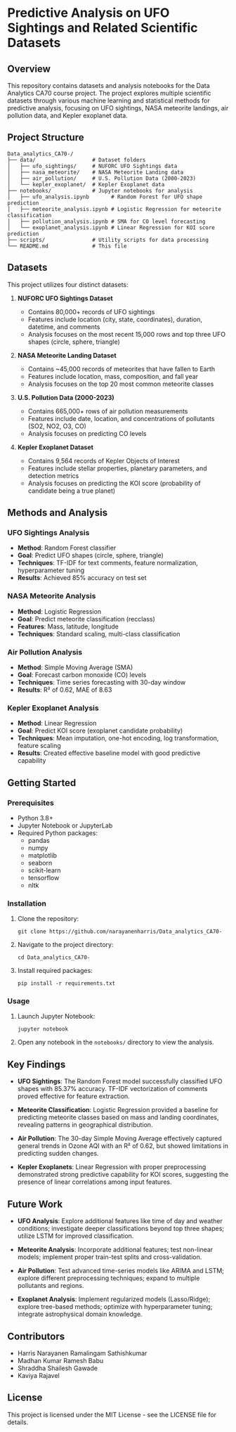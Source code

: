 # Predictive Analysis on UFO Sightings and Related Scientific Datasets

## Overview

This repository contains datasets and analysis notebooks for the Data Analytics CA70 course project. The project explores multiple scientific datasets through various machine learning and statistical methods for predictive analysis, focusing on UFO sightings, NASA meteorite landings, air pollution data, and Kepler exoplanet data.

## Project Structure

```
Data_analytics_CA70-/
├── data/                  # Dataset folders
│   ├── ufo_sightings/     # NUFORC UFO Sightings data
│   ├── nasa_meteorite/    # NASA Meteorite Landing data
│   ├── air_pollution/     # U.S. Pollution Data (2000-2023)
│   └── kepler_exoplanet/  # Kepler Exoplanet data
├── notebooks/             # Jupyter notebooks for analysis
│   ├── ufo_analysis.ipynb       # Random Forest for UFO shape prediction
│   ├── meteorite_analysis.ipynb # Logistic Regression for meteorite classification
│   ├── pollution_analysis.ipynb # SMA for CO level forecasting
│   └── exoplanet_analysis.ipynb # Linear Regression for KOI score prediction
├── scripts/               # Utility scripts for data processing
└── README.md              # This file
```

## Datasets

This project utilizes four distinct datasets:

1. **NUFORC UFO Sightings Dataset**
   - Contains 80,000+ records of UFO sightings
   - Features include location (city, state, coordinates), duration, datetime, and comments
   - Analysis focuses on the most recent 15,000 rows and top three UFO shapes (circle, sphere, triangle)

2. **NASA Meteorite Landing Dataset**
   - Contains ~45,000 records of meteorites that have fallen to Earth
   - Features include location, mass, composition, and fall year
   - Analysis focuses on the top 20 most common meteorite classes

3. **U.S. Pollution Data (2000-2023)**
   - Contains 665,000+ rows of air pollution measurements
   - Features include date, location, and concentrations of pollutants (SO2, NO2, O3, CO)
   - Analysis focuses on predicting CO levels

4. **Kepler Exoplanet Dataset**
   - Contains 9,564 records of Kepler Objects of Interest
   - Features include stellar properties, planetary parameters, and detection metrics
   - Analysis focuses on predicting the KOI score (probability of candidate being a true planet)

## Methods and Analysis

### UFO Sightings Analysis
- **Method**: Random Forest classifier
- **Goal**: Predict UFO shapes (circle, sphere, triangle)
- **Techniques**: TF-IDF for text comments, feature normalization, hyperparameter tuning
- **Results**: Achieved 85% accuracy on test set

### NASA Meteorite Analysis
- **Method**: Logistic Regression
- **Goal**: Predict meteorite classification (recclass)
- **Features**: Mass, latitude, longitude
- **Techniques**: Standard scaling, multi-class classification

### Air Pollution Analysis
- **Method**: Simple Moving Average (SMA)
- **Goal**: Forecast carbon monoxide (CO) levels
- **Techniques**: Time series forecasting with 30-day window
- **Results**: R² of 0.62, MAE of 8.63

### Kepler Exoplanet Analysis
- **Method**: Linear Regression
- **Goal**: Predict KOI score (exoplanet candidate probability)
- **Techniques**: Mean imputation, one-hot encoding, log transformation, feature scaling
- **Results**: Created effective baseline model with good predictive capability

## Getting Started

### Prerequisites

- Python 3.8+
- Jupyter Notebook or JupyterLab
- Required Python packages:
  - pandas
  - numpy
  - matplotlib
  - seaborn
  - scikit-learn
  - tensorflow
  - nltk

### Installation

1. Clone the repository:
   ```
   git clone https://github.com/narayanenharris/Data_analytics_CA70-
   ```

2. Navigate to the project directory:
   ```
   cd Data_analytics_CA70-
   ```

3. Install required packages:
   ```
   pip install -r requirements.txt
   ```

### Usage

1. Launch Jupyter Notebook:
   ```
   jupyter notebook
   ```

2. Open any notebook in the `notebooks/` directory to view the analysis.

## Key Findings

- **UFO Sightings**: The Random Forest model successfully classified UFO shapes with 85.37% accuracy. TF-IDF vectorization of comments proved effective for feature extraction.

- **Meteorite Classification**: Logistic Regression provided a baseline for predicting meteorite classes based on mass and landing coordinates, revealing patterns in geographical distribution.

- **Air Pollution**: The 30-day Simple Moving Average effectively captured general trends in Ozone AQI with an R² of 0.62, but showed limitations in predicting sudden changes.

- **Kepler Exoplanets**: Linear Regression with proper preprocessing demonstrated strong predictive capability for KOI scores, suggesting the presence of linear correlations among input features.

## Future Work

- **UFO Analysis**: Explore additional features like time of day and weather conditions; investigate deeper classifications beyond top three shapes; utilize LSTM for improved classification.

- **Meteorite Analysis**: Incorporate additional features; test non-linear models; implement proper train-test splits and cross-validation.

- **Air Pollution**: Test advanced time-series models like ARIMA and LSTM; explore different preprocessing techniques; expand to multiple pollutants and regions.

- **Exoplanet Analysis**: Implement regularized models (Lasso/Ridge); explore tree-based methods; optimize with hyperparameter tuning; integrate astrophysical domain knowledge.

## Contributors

- Harris Narayanen Ramalingam Sathishkumar
- Madhan Kumar Ramesh Babu
- Shraddha Shailesh Gawade
- Kaviya Rajavel

## License

This project is licensed under the MIT License - see the LICENSE file for details.
